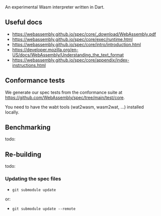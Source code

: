 An experimental Wasm interpreter written in Dart.

## Useful docs

- https://webassembly.github.io/spec/core/_download/WebAssembly.pdf
- https://webassembly.github.io/spec/core/exec/runtime.html
- https://webassembly.github.io/spec/core/intro/introduction.html
- https://developer.mozilla.org/en-US/docs/WebAssembly/Understanding_the_text_format
- https://webassembly.github.io/spec/core/appendix/index-instructions.html

## Conformance tests

We generate our spec tests from the conformance suite at
https://github.com/WebAssembly/spec/tree/main/test/core.

You need to have the wabt tools (wat2wasm, wasm2wat, ...) installed locally.

## Benchmarking

todo:

## Re-building

todo:

### Updating the spec files

- `git submodule update`

or:

- `git submodule update --remote`
